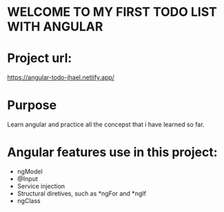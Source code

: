 # WELCOME TO MY FIRST TODO LIST WITH ANGULAR
# Project url:
https://angular-todo-jhael.netlify.app/
# Purpose 
Learn angular and practice all the concepst that i have learned so far.
# Angular features use in this project:
- ngModel
- @Input
- Service injection
- Structural diretives, such as *ngFor and *ngIf
- ngClass



